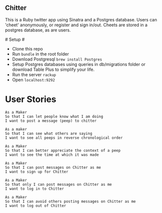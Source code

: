 ## Chitter ##

This is a Ruby twitter app using Sinatra and a Postgres database. Users can 'cheet' anonymously, or register and sign in/out. Cheets are stored in a postgres database, as are users.

# Setup #

-  Clone this repo
- Run ``` bundle ``` in the root folder
- Download Postgresql ``` brew install Postgres ```
- Setup Postgres databases using queries in db/migrations folder or download Table Plus to simplify your life.
- Run the server ``` rackup ```
- Open ``` localhost:9292 ```

# User Stories #

```
As a Maker
So that I can let people know what I am doing
I want to post a message (peep) to chitter

As a maker
So that I can see what others are saying
I want to see all peeps in reverse chronological order

As a Maker
So that I can better appreciate the context of a peep
I want to see the time at which it was made

As a Maker
So that I can post messages on Chitter as me
I want to sign up for Chitter

As a Maker
So that only I can post messages on Chitter as me
I want to log in to Chitter

As a Maker
So that I can avoid others posting messages on Chitter as me
I want to log out of Chitter
```
